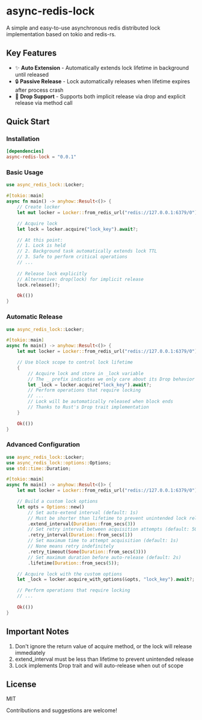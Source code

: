 # async-redis-lock

A simple and easy-to-use asynchronous redis distributed lock implementation based on tokio and redis-rs.

## Key Features

- ✨ **Auto Extension** - Automatically extends lock lifetime in background until released
- 🔒 **Passive Release** - Lock automatically releases when lifetime expires after process crash
- 🎯 **Drop Support** - Supports both implicit release via drop and explicit release via method call

## Quick Start

### Installation

```toml
[dependencies]
async-redis-lock = "0.0.1"
```

### Basic Usage

```rust
use async_redis_lock::Locker;

#[tokio::main]
async fn main() -> anyhow::Result<()> {
    // Create locker
    let mut locker = Locker::from_redis_url("redis://127.0.0.1:6379/0").await?;

    // Acquire lock
    let lock = locker.acquire("lock_key").await?;

    // At this point:
    // 1. Lock is held
    // 2. Background task automatically extends lock TTL
    // 3. Safe to perform critical operations
    // ...    
    
    // Release lock explicitly
    // Alternative: drop(lock) for implicit release
    lock.release()?;

    Ok(())
}
```

### Automatic Release

```rust
use async_redis_lock::Locker;

#[tokio::main]
async fn main() -> anyhow::Result<()> {
    let mut locker = Locker::from_redis_url("redis://127.0.0.1:6379/0").await?;

    // Use block scope to control lock lifetime
    {
        // Acquire lock and store in _lock variable
        // The _ prefix indicates we only care about its Drop behavior
        let _lock = locker.acquire("lock_key").await?;
        // Perform operations that require locking
        // ...
        // Lock will be automatically released when block ends
        // Thanks to Rust's Drop trait implementation
    }

    Ok(())
}
```

### Advanced Configuration

```rust
use async_redis_lock::Locker;
use async_redis_lock::options::Options;
use std::time::Duration;

#[tokio::main]
async fn main() -> anyhow::Result<()> {
    let mut locker = Locker::from_redis_url("redis://127.0.0.1:6379/0").await?;

    // Build a custom lock options
    let opts = Options::new()
        // Set auto-extend interval (default: 1s)
        // Must be shorter than lifetime to prevent unintended lock release
        .extend_interval(Duration::from_secs(3))
        // Set retry interval between acquisition attempts (default: 500ms)
        .retry_interval(Duration::from_secs(1))
        // Set maximum time to attempt acquisition (default: 1s)
        // None means retry indefinitely
        .retry_timeout(Some(Duration::from_secs(3)))
        // Set maximum duration before auto-release (default: 2s)
        .lifetime(Duration::from_secs(5));

    // Acquire lock with the custom options
    let _lock = locker.acquire_with_options(&opts, "lock_key").await?;

    // Perform operations that require locking
    // ...
    
    Ok(())
}
```

## Important Notes

1. Don't ignore the return value of acquire method, or the lock will release immediately
2. extend_interval must be less than lifetime to prevent unintended release
3. Lock implements Drop trait and will auto-release when out of scope

## License

MIT

Contributions and suggestions are welcome!